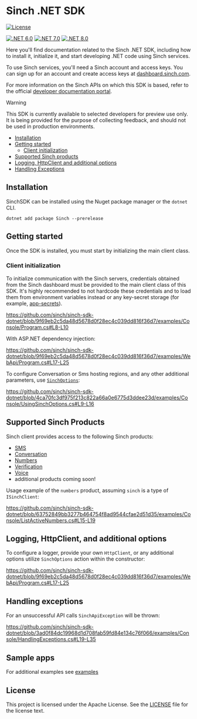 # Sinch .NET SDK

[![License](https://img.shields.io/badge/License-Apache_2.0-blue.svg)](https://github.com/sinch/sinch-sdk-dotnet/blob/main/LICENSE)

[![.NET 6.0](https://img.shields.io/badge/.NET-6.0-blue.svg)](https://dotnet.microsoft.com/en-us/download/dotnet/6.0)
[![.NET 7.0](https://img.shields.io/badge/.NET-7.0-blue.svg)](https://dotnet.microsoft.com/en-us/download/dotnet/7.0)
[![.NET 8.0](https://img.shields.io/badge/.NET-8.0-blue.svg)](https://dotnet.microsoft.com/en-us/download/dotnet/8.0)

Here you'll find documentation related to the Sinch .NET SDK, including how to install it, initialize it, and start developing .NET code using Sinch services.

To use Sinch services, you'll need a Sinch account and access keys. You can sign up for an account and create access keys at [dashboard.sinch.com](https://dashboard.sinch.com).

For more information on the Sinch APIs on which this SDK is based, refer to the official [developer documentation portal](https://developers.sinch.com/).

> [!WARNING]
> This SDK is currently available to selected developers for preview use only. It is being provided for the purpose of collecting feedback, and should not be used in production environments.

- [Installation](#installation)
- [Getting started](#getting-started)
  - [Client initialization](#client-initialization)
- [Supported Sinch products](#supported-sinch-products)
- [Logging, HttpClient and additional options](#logging-httpclient-and-additional-options)
- [Handling Exceptions](#handling-exceptions)

## Installation

SinchSDK can be installed using the Nuget package manager or the `dotnet` CLI.

```
dotnet add package Sinch --prerelease
```

## Getting started

Once the SDK is installed, you must start by initializing the main client class.

### Client initialization

To initialize communication with the Sinch servers, credentials obtained from the Sinch dashboard must be provided to the main client class of this SDK. It's highly recommended to not hardcode these credentials and to load them from environment variables instead or any key-secret storage (for example, [app-secrets](https://learn.microsoft.com/en-us/aspnet/core/security/app-secrets?view=aspnetcore-7.0)).

https://github.com/sinch/sinch-sdk-dotnet/blob/9f69eb2c5da48d5678d0f28ec4c039dd816f36d7/examples/Console/Program.cs#L8-L10

With ASP.NET dependency injection:

https://github.com/sinch/sinch-sdk-dotnet/blob/9f69eb2c5da48d5678d0f28ec4c039dd816f36d7/examples/WebApi/Program.cs#L17-L25

To configure Conversation or Sms hosting regions, and any other additional parameters, use [`SinchOptions`](https://github.com/sinch/sinch-sdk-dotnet/blob/main/src/Sinch/SinchOptions.cs):

https://github.com/sinch/sinch-sdk-dotnet/blob/4ca70fc3df975f213c822a66a0e6775d3ddee23d/examples/Console/UsingSinchOptions.cs#L9-L16

## Supported Sinch Products

Sinch client provides access to the following Sinch products:

- [SMS](https://developers.sinch.com/docs/sms/)
- [Conversation](https://developers.sinch.com/docs/conversation/)
- [Numbers](https://developers.sinch.com/docs/numbers/)
- [Verification](https://developers.sinch.com/docs/verification/)
- [Voice](https://developers.sinch.com/docs/voice/)
- additional products coming soon!

Usage example of the `numbers` product, assuming `sinch` is a type of `ISinchClient`:

https://github.com/sinch/sinch-sdk-dotnet/blob/63752849bb3277b464754f8ad9544cfae2d51d35/examples/Console/ListActiveNumbers.cs#L15-L19

## Logging, HttpClient, and additional options

To configure a logger, provide your own `HttpClient`, or any additional options utilize `SinchOptions` action within the constructor:

https://github.com/sinch/sinch-sdk-dotnet/blob/9f69eb2c5da48d5678d0f28ec4c039dd816f36d7/examples/WebApi/Program.cs#L17-L25

## Handling exceptions

For an unsuccessful API calls `SinchApiException` will be thrown:

https://github.com/sinch/sinch-sdk-dotnet/blob/3ad0f84dc19968d1d708fab59fd84e134c76f066/examples/Console/HandlingExceptions.cs#L19-L35

## Sample apps

For additional examples see [examples](https://github.com/sinch/sinch-sdk-dotnet/tree/main/examples)

## License

This project is licensed under the Apache License. See the [LICENSE](license) file for the license text.



